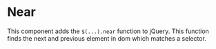 # Near

This component adds the `$(...).near` function to jQuery. This function finds
the next and previous element in dom which matches a selector.